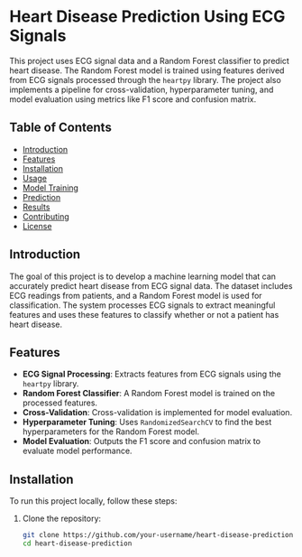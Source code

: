 # Heart Disease Prediction Using ECG Signals

This project uses ECG signal data and a Random Forest classifier to predict heart disease. The Random Forest model is trained using features derived from ECG signals processed through the `heartpy` library. The project also implements a pipeline for cross-validation, hyperparameter tuning, and model evaluation using metrics like F1 score and confusion matrix.

## Table of Contents

- [Introduction](#introduction)
- [Features](#features)
- [Installation](#installation)
- [Usage](#usage)
- [Model Training](#model-training)
- [Prediction](#prediction)
- [Results](#results)
- [Contributing](#contributing)
- [License](#license)

## Introduction

The goal of this project is to develop a machine learning model that can accurately predict heart disease from ECG signal data. The dataset includes ECG readings from patients, and a Random Forest model is used for classification. The system processes ECG signals to extract meaningful features and uses these features to classify whether or not a patient has heart disease.

## Features

- **ECG Signal Processing**: Extracts features from ECG signals using the `heartpy` library.
- **Random Forest Classifier**: A Random Forest model is trained on the processed features.
- **Cross-Validation**: Cross-validation is implemented for model evaluation.
- **Hyperparameter Tuning**: Uses `RandomizedSearchCV` to find the best hyperparameters for the Random Forest model.
- **Model Evaluation**: Outputs the F1 score and confusion matrix to evaluate model performance.

## Installation

To run this project locally, follow these steps:

1. Clone the repository:
   ```bash
   git clone https://github.com/your-username/heart-disease-prediction.git
   cd heart-disease-prediction
